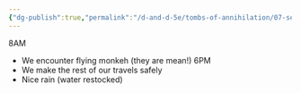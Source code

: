 ```yaml
---
{"dg-publish":true,"permalink":"/d-and-d-5e/tombs-of-annihilation/07-session-notes/session-5/y5-m3-d16/","noteIcon":"","created":"2025-08-13T21:41:51.045-05:00","updated":"2025-08-20T19:59:36.247-05:00"}
---
```


8AM
- We encounter flying monkeh (they are mean!)
6PM
- We make the rest of our travels safely
- Nice rain (water restocked)